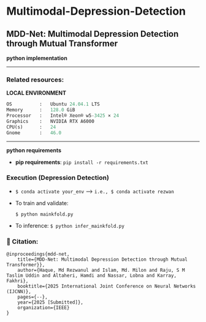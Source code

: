 # Multimodal-Depression-Detection
MDD-Net: Multimodal Depression Detection through Mutual Transformer
----

**python implementation**

<!-- ```python
Version :   0.0.1  
Author  :   Md Rezwanul Haque
Email   :   mr3haque@uwaterloo.ca 
``` -->
---
### **Related resources**:

**LOCAL ENVIRONMENT**  
```python
OS          :   Ubuntu 24.04.1 LTS       
Memory      :   128.0 GiB
Processor   :   Intel® Xeon® w5-3425 × 24  
Graphics    :   NVIDIA RTX A6000
CPU(s)      :   24
Gnome       :   46.0 
```
---

**python requirements**
* **pip requirements**: ```pip install -r requirements.txt``` 

### Execution (Depression Detection)
- ```$ conda activate your_env``` --> ```i.e., $ conda activate rezwan``` 

- To train and validate:

    ```$ python mainkfold.py```

- To inference:
    ```$ python infer_mainkfold.py```

### 📖 Citation:

    @inproceedings{mdd-net,
        title={MDD-Net: Multimodal Depression Detection through Mutual Transformer}},
        author={Haque, Md Rezwanul and Islam, Md. Milon and Raju, S M Taslim Uddin and Altaheri, Hamdi and Nassar, Lobna and Karray, Fakhri},
        booktitle={2025 International Joint Conference on Neural Networks (IJCNN)},
        pages={--},
        year={2025 [Submitted]},
        organization={IEEE}
    }
